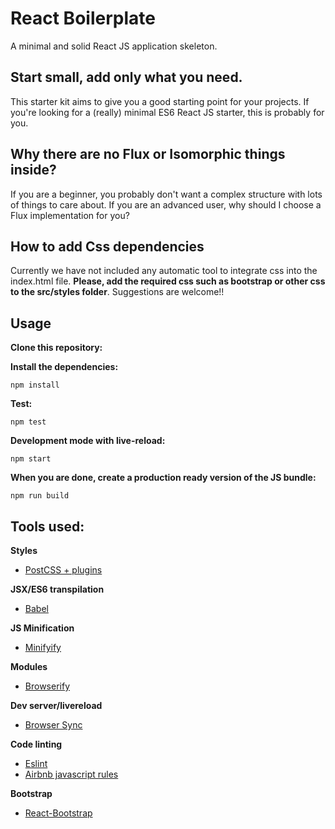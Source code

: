 # React Boilerplate

A minimal and solid React JS application skeleton.

## Start small, add only what you need.

This starter kit aims to give you a good starting point for your projects. If you're looking for a (really) minimal ES6 React JS starter, this is probably for you.

## Why there are no Flux or Isomorphic things inside?

If you are a beginner, you probably don't want a complex structure with lots of things to care about.
If you are an advanced user, why should I choose a Flux implementation for you?

## How to add Css dependencies

Currently we have not included any automatic tool to integrate css into the index.html file.
**Please, add the required css such as bootstrap or other css to the src/styles folder**.
Suggestions are welcome!!

## Usage

__Clone this repository:__

__Install the dependencies:__

`npm install`

__Test:__

`npm test`

__Development mode with live-reload:__

`npm start`

__When you are done, create a production ready version of the JS bundle:__

`npm run build`

## Tools used:

__Styles__
- [PostCSS + plugins](https://github.com/postcss/postcss)

__JSX/ES6 transpilation__
- [Babel](https://github.com/babel/babel)

__JS Minification__
- [Minifyify](https://github.com/ben-ng/minifyify)

__Modules__
- [Browserify](http://browserify.org/)

__Dev server/livereload__
- [Browser Sync](http://www.browsersync.io/)

__Code linting__
- [Eslint](http://eslint.org/)
- [Airbnb javascript rules](https://github.com/airbnb/javascript/tree/master/packages/eslint-config-airbnb)

__Bootstrap__
- [React-Bootstrap](https://react-bootstrap.github.io/)
